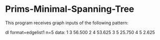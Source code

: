 # Prims-Minimal-Spanning-Tree

This program receives graph inputs of the following pattern:

dl
format=edgelist1
n=5
data:
1 3 56.500
2 4 53.625
3 5 25.750
4 5 2.625
